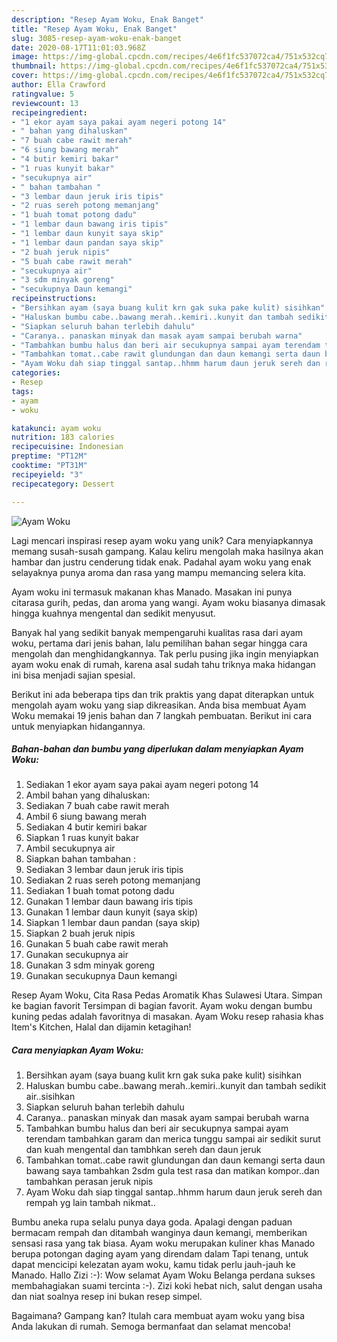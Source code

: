 ```yaml
---
description: "Resep Ayam Woku, Enak Banget"
title: "Resep Ayam Woku, Enak Banget"
slug: 3085-resep-ayam-woku-enak-banget
date: 2020-08-17T11:01:03.968Z
image: https://img-global.cpcdn.com/recipes/4e6f1fc537072ca4/751x532cq70/ayam-woku-foto-resep-utama.jpg
thumbnail: https://img-global.cpcdn.com/recipes/4e6f1fc537072ca4/751x532cq70/ayam-woku-foto-resep-utama.jpg
cover: https://img-global.cpcdn.com/recipes/4e6f1fc537072ca4/751x532cq70/ayam-woku-foto-resep-utama.jpg
author: Ella Crawford
ratingvalue: 5
reviewcount: 13
recipeingredient:
- "1 ekor ayam saya pakai ayam negeri potong 14"
- " bahan yang dihaluskan"
- "7 buah cabe rawit merah"
- "6 siung bawang merah"
- "4 butir kemiri bakar"
- "1 ruas kunyit bakar"
- "secukupnya air"
- " bahan tambahan "
- "3 lembar daun jeruk iris tipis"
- "2 ruas sereh potong memanjang"
- "1 buah tomat potong dadu"
- "1 lembar daun bawang iris tipis"
- "1 lembar daun kunyit saya skip"
- "1 lembar daun pandan saya skip"
- "2 buah jeruk nipis"
- "5 buah cabe rawit merah"
- "secukupnya air"
- "3 sdm minyak goreng"
- "secukupnya Daun kemangi"
recipeinstructions:
- "Bersihkan ayam (saya buang kulit krn gak suka pake kulit) sisihkan"
- "Haluskan bumbu cabe..bawang merah..kemiri..kunyit dan tambah sedikit air..sisihkan"
- "Siapkan seluruh bahan terlebih dahulu"
- "Caranya.. panaskan minyak dan masak ayam sampai berubah warna"
- "Tambahkan bumbu halus dan beri air secukupnya sampai ayam terendam tambahkan garam dan merica tunggu sampai air sedikit surut dan kuah mengental dan tambhkan sereh dan daun jeruk"
- "Tambahkan tomat..cabe rawit glundungan dan daun kemangi serta daun bawang saya tambahkan 2sdm gula test rasa dan matikan kompor..dan tambahkan perasan jeruk nipis"
- "Ayam Woku dah siap tinggal santap..hhmm harum daun jeruk sereh dan rempah yg lain tambah nikmat.."
categories:
- Resep
tags:
- ayam
- woku

katakunci: ayam woku 
nutrition: 183 calories
recipecuisine: Indonesian
preptime: "PT12M"
cooktime: "PT31M"
recipeyield: "3"
recipecategory: Dessert

---
```



![Ayam Woku](https://img-global.cpcdn.com/recipes/4e6f1fc537072ca4/751x532cq70/ayam-woku-foto-resep-utama.jpg)

Lagi mencari inspirasi resep ayam woku yang unik? Cara menyiapkannya memang susah-susah gampang. Kalau keliru mengolah maka hasilnya akan hambar dan justru cenderung tidak enak. Padahal ayam woku yang enak selayaknya punya aroma dan rasa yang mampu memancing selera kita.

Ayam woku ini termasuk makanan khas Manado. Masakan ini punya citarasa gurih, pedas, dan aroma yang wangi. Ayam woku biasanya dimasak hingga kuahnya mengental dan sedikit menyusut.

Banyak hal yang sedikit banyak mempengaruhi kualitas rasa dari ayam woku, pertama dari jenis bahan, lalu pemilihan bahan segar hingga cara mengolah dan menghidangkannya. Tak perlu pusing jika ingin menyiapkan ayam woku enak di rumah, karena asal sudah tahu triknya maka hidangan ini bisa menjadi sajian spesial.


Berikut ini ada beberapa tips dan trik praktis yang dapat diterapkan untuk mengolah ayam woku yang siap dikreasikan. Anda bisa membuat Ayam Woku memakai 19 jenis bahan dan 7 langkah pembuatan. Berikut ini cara untuk menyiapkan hidangannya.

<!--inarticleads1-->

##### Bahan-bahan dan bumbu yang diperlukan dalam menyiapkan Ayam Woku:

1. Sediakan 1 ekor ayam saya pakai ayam negeri potong 14
1. Ambil  bahan yang dihaluskan:
1. Sediakan 7 buah cabe rawit merah
1. Ambil 6 siung bawang merah
1. Sediakan 4 butir kemiri bakar
1. Siapkan 1 ruas kunyit bakar
1. Ambil secukupnya air
1. Siapkan  bahan tambahan :
1. Sediakan 3 lembar daun jeruk iris tipis
1. Sediakan 2 ruas sereh potong memanjang
1. Sediakan 1 buah tomat potong dadu
1. Gunakan 1 lembar daun bawang iris tipis
1. Gunakan 1 lembar daun kunyit (saya skip)
1. Siapkan 1 lembar daun pandan (saya skip)
1. Siapkan 2 buah jeruk nipis
1. Gunakan 5 buah cabe rawit merah
1. Gunakan secukupnya air
1. Gunakan 3 sdm minyak goreng
1. Gunakan secukupnya Daun kemangi


Resep Ayam Woku, Cita Rasa Pedas Aromatik Khas Sulawesi Utara. Simpan ke bagian favorit Tersimpan di bagian favorit. Ayam woku dengan bumbu kuning pedas adalah favoritnya di masakan. Ayam Woku resep rahasia khas Item&#39;s Kitchen, Halal dan dijamin ketagihan! 

<!--inarticleads2-->

##### Cara menyiapkan Ayam Woku:

1. Bersihkan ayam (saya buang kulit krn gak suka pake kulit) sisihkan
1. Haluskan bumbu cabe..bawang merah..kemiri..kunyit dan tambah sedikit air..sisihkan
1. Siapkan seluruh bahan terlebih dahulu
1. Caranya.. panaskan minyak dan masak ayam sampai berubah warna
1. Tambahkan bumbu halus dan beri air secukupnya sampai ayam terendam tambahkan garam dan merica tunggu sampai air sedikit surut dan kuah mengental dan tambhkan sereh dan daun jeruk
1. Tambahkan tomat..cabe rawit glundungan dan daun kemangi serta daun bawang saya tambahkan 2sdm gula test rasa dan matikan kompor..dan tambahkan perasan jeruk nipis
1. Ayam Woku dah siap tinggal santap..hhmm harum daun jeruk sereh dan rempah yg lain tambah nikmat..


Bumbu aneka rupa selalu punya daya goda. Apalagi dengan paduan bermacam rempah dan ditambah wanginya daun kemangi, memberikan sensasi rasa yang tak biasa. Ayam woku merupakan kuliner khas Manado berupa potongan daging ayam yang direndam dalam Tapi tenang, untuk dapat mencicipi kelezatan ayam woku, kamu tidak perlu jauh-jauh ke Manado. Hallo Zizi :-): Wow selamat Ayam Woku Belanga perdana sukses membahagiakan suami tercinta :-). Zizi koki hebat nich, salut dengan usaha dan niat soalnya resep ini bukan resep simpel. 

Bagaimana? Gampang kan? Itulah cara membuat ayam woku yang bisa Anda lakukan di rumah. Semoga bermanfaat dan selamat mencoba!
